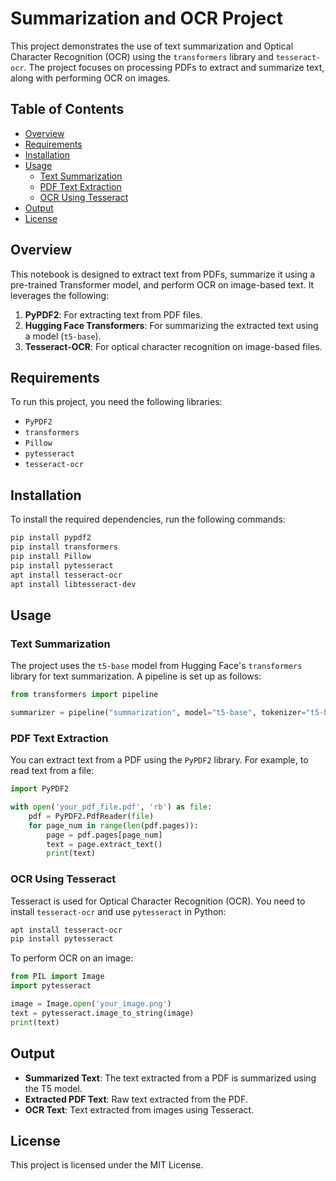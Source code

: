 
# Summarization and OCR Project

This project demonstrates the use of text summarization and Optical Character Recognition (OCR) using the `transformers` library and `tesseract-ocr`. The project focuses on processing PDFs to extract and summarize text, along with performing OCR on images.

## Table of Contents
- [Overview](#overview)
- [Requirements](#requirements)
- [Installation](#installation)
- [Usage](#usage)
  - [Text Summarization](#text-summarization)
  - [PDF Text Extraction](#pdf-text-extraction)
  - [OCR Using Tesseract](#ocr-using-tesseract)
- [Output](#output)
- [License](#license)

## Overview

This notebook is designed to extract text from PDFs, summarize it using a pre-trained Transformer model, and perform OCR on image-based text. It leverages the following:
1. **PyPDF2**: For extracting text from PDF files.
2. **Hugging Face Transformers**: For summarizing the extracted text using a model (`t5-base`).
3. **Tesseract-OCR**: For optical character recognition on image-based files.

## Requirements

To run this project, you need the following libraries:
- `PyPDF2`
- `transformers`
- `Pillow`
- `pytesseract`
- `tesseract-ocr`

## Installation

To install the required dependencies, run the following commands:

```bash
pip install pypdf2
pip install transformers
pip install Pillow
pip install pytesseract
apt install tesseract-ocr
apt install libtesseract-dev
```

## Usage

### Text Summarization

The project uses the `t5-base` model from Hugging Face's `transformers` library for text summarization. A pipeline is set up as follows:

```python
from transformers import pipeline

summarizer = pipeline("summarization", model="t5-base", tokenizer="t5-base", framework="tf")
```

### PDF Text Extraction

You can extract text from a PDF using the `PyPDF2` library. For example, to read text from a file:

```python
import PyPDF2

with open('your_pdf_file.pdf', 'rb') as file:
    pdf = PyPDF2.PdfReader(file)
    for page_num in range(len(pdf.pages)):
        page = pdf.pages[page_num]
        text = page.extract_text()
        print(text)
```

### OCR Using Tesseract

Tesseract is used for Optical Character Recognition (OCR). You need to install `tesseract-ocr` and use `pytesseract` in Python:

```bash
apt install tesseract-ocr
pip install pytesseract
```

To perform OCR on an image:

```python
from PIL import Image
import pytesseract

image = Image.open('your_image.png')
text = pytesseract.image_to_string(image)
print(text)
```

## Output

- **Summarized Text**: The text extracted from a PDF is summarized using the T5 model.
- **Extracted PDF Text**: Raw text extracted from the PDF.
- **OCR Text**: Text extracted from images using Tesseract.

## License

This project is licensed under the MIT License.
